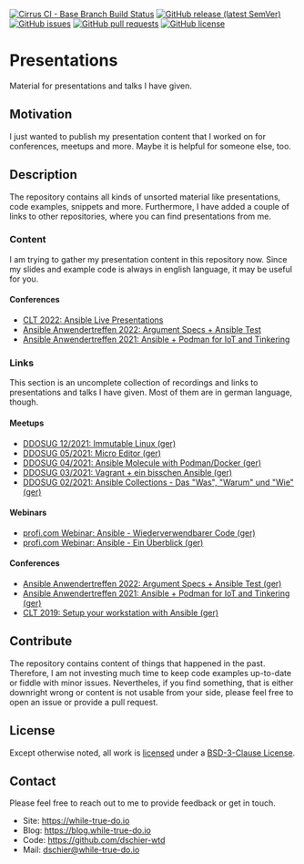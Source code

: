 <!--
reference: https://www.makeareadme.com/
reference: https://commonmark.org/
-->

[![Cirrus CI - Base Branch Build Status](https://img.shields.io/cirrus/github/dschier-wtd/fedora-workstation?logo=Cirrus-ci)](https://cirrus-ci.com/github/dschier-wtd/presentations)
[![GitHub release (latest SemVer)](https://img.shields.io/github/v/release/dschier-wtd/fedora-workstation?logo=GitHub&label=Release&sort=semver)](https://github.com/dschier-wtd/presentations/releases)
[![GitHub issues](https://img.shields.io/github/issues/dschier-wtd/fedora-workstation)](https://github.com/dschier-wtd/presentations/issues)
[![GitHub pull requests](https://img.shields.io/github/issues-pr/dschier-wtd/fedora-workstation)](https://github.com/dschier-wtd/presentations/pulls)
[![GitHub license](https://img.shields.io/github/license/dschier-wtd/fedora-workstation)](https://github.com/dschier-wtd/presentations/blob/main/LICENSE)

# Presentations

Material for presentations and talks I have given.

## Motivation

I just wanted to publish my presentation content that I worked on
for conferences, meetups and more. Maybe it is helpful for someone
else, too.

## Description

The repository contains all kinds of unsorted material like
presentations, code examples, snippets and more. Furthermore,
I have added a couple of links to other repositories, where
you can find presentations from me.

### Content

I am trying to gather my presentation content in this repository now. Since my
slides and example code is always in english language, it may be useful for you.

#### Conferences

- [CLT 2022: Ansible Live Presentations](./20220312-clt-ansible/)
- [Ansible Anwendertreffen 2022: Argument Specs + Ansible Test](./20220215-ansible-anwendertreffen/)
- [Ansible Anwendertreffen 2021: Ansible + Podman for IoT and Tinkering](./20210518-ansible-anwendertreffen/)

### Links

This section is an uncomplete collection of recordings and links to
presentations and talks I have given. Most of them are in german language,
though.

#### Meetups

- [DDOSUG 12/2021: Immutable Linux (ger)](https://www.youtube.com/watch?v=HGNs6qBWlXY)
- [DDOSUG 05/2021: Micro Editor (ger)](https://www.youtube.com/watch?v=rGQj9W4ho2Y)
- [DDOSUG 04/2021: Ansible Molecule with Podman/Docker (ger)](https://www.youtube.com/watch?v=W5xLYmsa9uk)
- [DDOSUG 03/2021: Vagrant + ein bisschen Ansible (ger)](https://www.youtube.com/watch?v=U6Km6_H85Fk)
- [DDOSUG 02/2021: Ansible Collections - Das "Was", "Warum" und "Wie" (ger)](https://www.youtube.com/watch?v=tFUQ065obXU)

#### Webinars

- [profi.com Webinar: Ansible - Wiederverwendbarer Code (ger)](https://www.youtube.com/watch?v=ANPx8hFXqog)
- [profi.com Webinar: Ansible - Ein Überblick (ger)](https://www.youtube.com/watch?v=AiMjFiS-NY8)

#### Conferences

- [Ansible Anwendertreffen 2022: Argument Specs + Ansible Test (ger)](https://www.youtube.com/watch?v=Cj_d1N8MIEM)
- [Ansible Anwendertreffen 2021: Ansible + Podman for IoT and Tinkering (ger)](https://www.youtube.com/watch?v=ZsFLzEgK-_w)
- [CLT 2019: Setup your workstation with Ansible (ger)](https://chemnitzer.linux-tage.de/2019/de/programm/beitrag/268)

## Contribute

The repository contains content of things that happened in the past.
Therefore, I am not investing much time to keep code examples up-to-date
or fiddle with minor issues. Nevertheles, if you find something, that is
either downright wrong or content is not usable from your side, please
feel free to open an issue or provide a pull request.

## License

Except otherwise noted, all work is [licensed](LICENSE) under a
[BSD-3-Clause License](https://opensource.org/licenses/BSD-3-Clause).

## Contact

Please feel free to reach out to me to provide feedback or get in touch.

- Site: <https://while-true-do.io>
- Blog: <https://blog.while-true-do.io>
- Code: <https://github.com/dschier-wtd>
- Mail: [dschier@while-true-do.io](mailto:dschier@while-true-do.io)
